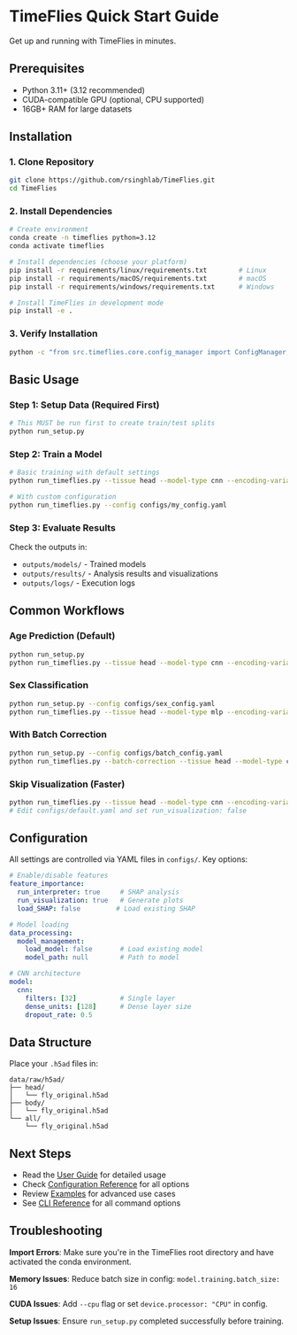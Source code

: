 # TimeFlies Quick Start Guide

Get up and running with TimeFlies in minutes.

## Prerequisites

- Python 3.11+ (3.12 recommended)
- CUDA-compatible GPU (optional, CPU supported)
- 16GB+ RAM for large datasets

## Installation

### 1. Clone Repository
```bash
git clone https://github.com/rsinghlab/TimeFlies.git
cd TimeFlies
```

### 2. Install Dependencies
```bash
# Create environment
conda create -n timeflies python=3.12
conda activate timeflies

# Install dependencies (choose your platform)
pip install -r requirements/linux/requirements.txt        # Linux
pip install -r requirements/macOS/requirements.txt        # macOS  
pip install -r requirements/windows/requirements.txt      # Windows

# Install TimeFlies in development mode
pip install -e .
```

### 3. Verify Installation
```bash
python -c "from src.timeflies.core.config_manager import ConfigManager; print('✅ Installation successful')"
```

## Basic Usage

### Step 1: Setup Data (Required First)
```bash
# This MUST be run first to create train/test splits
python run_setup.py
```

### Step 2: Train a Model
```bash
# Basic training with default settings
python run_timeflies.py --tissue head --model-type cnn --encoding-variable age

# With custom configuration
python run_timeflies.py --config configs/my_config.yaml
```

### Step 3: Evaluate Results
Check the outputs in:
- `outputs/models/` - Trained models
- `outputs/results/` - Analysis results and visualizations
- `outputs/logs/` - Execution logs

## Common Workflows

### Age Prediction (Default)
```bash
python run_setup.py
python run_timeflies.py --tissue head --model-type cnn --encoding-variable age
```

### Sex Classification
```bash
python run_setup.py --config configs/sex_config.yaml
python run_timeflies.py --tissue head --model-type mlp --encoding-variable sex
```

### With Batch Correction
```bash
python run_setup.py --config configs/batch_config.yaml
python run_timeflies.py --batch-correction --tissue head --model-type cnn
```

### Skip Visualization (Faster)
```bash
python run_timeflies.py --tissue head --model-type cnn --encoding-variable age
# Edit configs/default.yaml and set run_visualization: false
```

## Configuration

All settings are controlled via YAML files in `configs/`. Key options:

```yaml
# Enable/disable features
feature_importance:
  run_interpreter: true     # SHAP analysis
  run_visualization: true   # Generate plots
  load_SHAP: false         # Load existing SHAP

# Model loading
data_processing:
  model_management:
    load_model: false       # Load existing model
    model_path: null        # Path to model

# CNN architecture  
model:
  cnn:
    filters: [32]           # Single layer
    dense_units: [128]      # Dense layer size
    dropout_rate: 0.5
```

## Data Structure

Place your `.h5ad` files in:
```
data/raw/h5ad/
├── head/
│   └── fly_original.h5ad
├── body/
│   └── fly_original.h5ad
└── all/
    └── fly_original.h5ad
```

## Next Steps

- Read the [User Guide](user_guide.md) for detailed usage
- Check [Configuration Reference](configuration.md) for all options
- Review [Examples](examples.md) for advanced use cases
- See [CLI Reference](cli_reference.md) for all command options

## Troubleshooting

**Import Errors**: Make sure you're in the TimeFlies root directory and have activated the conda environment.

**Memory Issues**: Reduce batch size in config: `model.training.batch_size: 16`

**CUDA Issues**: Add `--cpu` flag or set `device.processor: "CPU"` in config.

**Setup Issues**: Ensure `run_setup.py` completed successfully before training.